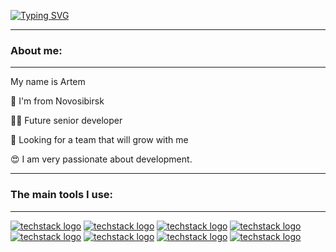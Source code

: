 [![Typing SVG](https://readme-typing-svg.demolab.com?font=Fira+Code&size=40&duration=4000&pause=700&color=0097F7&center=true&vCenter=true&width=800&lines=Hi+there;I'm+learning+frontend+development)](https://git.io/typing-svg)

___

### About me:
___

My name is Artem

📍 I'm from Novosibirsk  

👨‍💻 Future senior developer  

💼 Looking for a team that will grow with me

😍 I am very passionate about development.


___

### The main tools I use:
___

[![techstack logo](https://readme-components.vercel.app/api?component=logo&logo=React&fill=000000&animation=spin&textfill=03a1fc)](https://react.dev/)
[![techstack logo](https://readme-components.vercel.app/api?component=logo&logo=Redux&fill=000000&animation=spin&textfill=6b03fc)](https://redux.js.org/)
[![techstack logo](https://readme-components.vercel.app/api?component=logo&logo=JavaScript&fill=000000&textfill=d4d402)](https://www.ecma-international.org)
[![techstack logo](https://readme-components.vercel.app/api?component=logo&logo=HTML5&fill=000000&textfill=f57802)](https://developer.mozilla.org/en-US/docs/Web/HTML)
[![techstack logo](https://readme-components.vercel.app/api?component=logo&logo=CSS3&fill=000000&textfill=0273f5)](https://developer.mozilla.org/en-US/docs/Web/CSS#reference)
[![techstack logo](https://readme-components.vercel.app/api?component=logo&logo=Bootstrap&fill=000000)](https://getbootstrap.com/)
[![techstack logo](https://readme-components.vercel.app/api?component=logo&logo=Github&fill=000000)](https://github.com//)
[![techstack logo](https://readme-components.vercel.app/api?component=logo&logo=NPM&fill=000000&text=false)](https://www.npmjs.com/)
